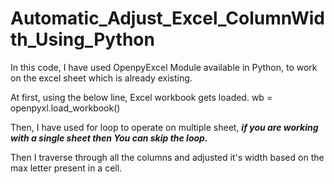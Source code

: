# Automatic_Adjust_Excel_ColumnWidth_Using_Python

In this code, I have used OpenpyExcel Module available in Python, to work on the excel sheet which is already existing.

At first, using the below line, Excel workbook gets loaded.
wb = openpyxl.load_workbook(<Filename with Path>)
  
Then, I have used for loop to operate on multiple sheet, **_if you are working with a single sheet then You can skip the loop._**

Then I traverse through all the columns and adjusted it's width based on the max letter present in a cell.
